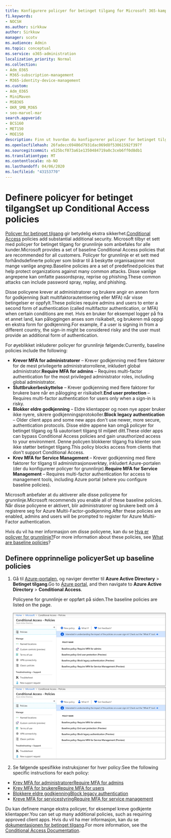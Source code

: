 ```yaml
---
title: Konfigurere policyer for betinget tilgang for Microsoft 365-kampanjer
f1.keywords:
- NOCSH
ms.author: sirkkuw
author: Sirkkuw
manager: scotv
ms.audience: Admin
ms.topic: conceptual
ms.service: o365-administration
localization_priority: Normal
ms.collection:
- Adm_O365
- M365-subscription-management
- M365-identity-device-management
ms.custom:
- Adm_O365
- MiniMaven
- MSB365
- OKR_SMB_M365
- seo-marvel-mar
search.appverid:
- BCS160
- MET150
- MOE150
description: Finn ut hvordan du konfigurerer policyer for betinget tilgang for Microsoft 365-kampanjer for å legge til betydelig ekstra sikkerhet.
ms.openlocfilehash: 26fadecc69486d7931dac069d8f53061592f397f
ms.sourcegitcommit: e525bcf073a61e1350484719a0c3ceb6ff0d8db1
ms.translationtype: MT
ms.contentlocale: nb-NO
ms.lasthandoff: 04/06/2020
ms.locfileid: "43153770"
---
```

# <a name="set-up-conditional-access-policies"></a><span data-ttu-id="71367-103">Definere policyer for betinget tilgang</span><span class="sxs-lookup"><span data-stu-id="71367-103">Set up Conditional Access policies</span></span>

<span data-ttu-id="71367-104">[Policyer for betinget tilgang](https://docs.microsoft.com/azure/active-directory/conditional-access/overview) gir betydelig ekstra sikkerhet.</span><span class="sxs-lookup"><span data-stu-id="71367-104">[Conditional Access](https://docs.microsoft.com/azure/active-directory/conditional-access/overview) policies add substantial additional security.</span></span> <span data-ttu-id="71367-105">Microsoft tilbyr et sett med policyer for betinget tilgang for grunnlinje som anbefales for alle kunder.</span><span class="sxs-lookup"><span data-stu-id="71367-105">Microsoft provides a set of baseline Conditional Access policies that are recommended for all customers.</span></span> <span data-ttu-id="71367-106">Policyer for grunnlinje er et sett med forhåndsdefinerte policyer som bidrar til å beskytte organisasjoner mot mange vanlige angrep.</span><span class="sxs-lookup"><span data-stu-id="71367-106">Baseline policies are a set of predefined policies that help protect organizations against many common attacks.</span></span> <span data-ttu-id="71367-107">Disse vanlige angrepene kan omfatte passordspray, reprise og phishing.</span><span class="sxs-lookup"><span data-stu-id="71367-107">These common attacks can include password spray, replay, and phishing.</span></span>

<span data-ttu-id="71367-108">Disse policyene krever at administratorer og brukere angir en annen form for godkjenning (kalt multifaktorautentisering eller MFA) når visse betingelser er oppfylt.</span><span class="sxs-lookup"><span data-stu-id="71367-108">These policies require admins and users to enter a second form of authentication (called multifactor authentication, or MFA) when certain conditions are met.</span></span> <span data-ttu-id="71367-109">Hvis en bruker for eksempel logger på fra et annet land, kan påloggingen anses som risikabelt, og brukeren må oppgi en ekstra form for godkjenning.</span><span class="sxs-lookup"><span data-stu-id="71367-109">For example, if a user is signing in from a different country, the sign-in might be considered risky and the user must provide an additional form of authentication.</span></span> 

<span data-ttu-id="71367-110">For øyeblikket inkluderer policyer for grunnlinje følgende:</span><span class="sxs-lookup"><span data-stu-id="71367-110">Currently, baseline policies include the following:</span></span>
- <span data-ttu-id="71367-111">**Krever MFA for administratorer** &ndash; Krever godkjenning med flere faktorer for de mest privilegerte administratorrollene, inkludert global administrator.</span><span class="sxs-lookup"><span data-stu-id="71367-111">**Require MFA for admins** &ndash; Requires multi-factor authentication for the most privileged administrator roles, including global administrator.</span></span>
- <span data-ttu-id="71367-112">**Sluttbrukerbeskyttelse** &ndash; Krever godkjenning med flere faktorer for brukere bare når en pålogging er risikabelt.</span><span class="sxs-lookup"><span data-stu-id="71367-112">**End user protection** &ndash; Requires multi-factor authentication for users only when a sign-in is risky.</span></span> 
- <span data-ttu-id="71367-113">**Blokker eldre godkjenning** &ndash; Eldre klientapper og noen nye apper bruker ikke nyere, sikrere godkjenningsprotokoller.</span><span class="sxs-lookup"><span data-stu-id="71367-113">**Block legacy authentication** &ndash; Older client apps and some new apps don't use newer, more secure, authentication protocols.</span></span> <span data-ttu-id="71367-114">Disse eldre appene kan omgå policyer for betinget tilgang og få uautorisert tilgang til miljøet ditt.</span><span class="sxs-lookup"><span data-stu-id="71367-114">These older apps can bypass Conditional Access policies and gain unauthorized access to your environment.</span></span> <span data-ttu-id="71367-115">Denne policyen blokkerer tilgang fra klienter som ikke støtter betinget tilgang.</span><span class="sxs-lookup"><span data-stu-id="71367-115">This policy blocks access from clients that don't support Conditional Access.</span></span> 
- <span data-ttu-id="71367-116">**Krev MFA for Service Management** &ndash; Krever godkjenning med flere faktorer for tilgang til administrasjonsverktøy, inkludert Azure-portalen (der du konfigurerer policyer for grunnlinje).</span><span class="sxs-lookup"><span data-stu-id="71367-116">**Require MFA for Service Management** &ndash; Requires multi-factor authentication for access to management tools, including Azure portal (where you configure baseline policies).</span></span> 

<span data-ttu-id="71367-117">Microsoft anbefaler at du aktiverer alle disse policyene for grunnlinje.</span><span class="sxs-lookup"><span data-stu-id="71367-117">Microsoft recommends you enable all of these baseline policies.</span></span> <span data-ttu-id="71367-118">Når disse policyene er aktivert, blir administratorer og brukere bedt om å registrere seg for Azure Multii-Factor-godkjenning.</span><span class="sxs-lookup"><span data-stu-id="71367-118">After these policies are enabled, admins and users will be prompted to register for Azure Multii-Factor authentication.</span></span>

<span data-ttu-id="71367-119">Hvis du vil ha mer informasjon om disse policyene, kan du se [Hva er policyer for grunnlinje?](https://docs.microsoft.com/azure/active-directory/conditional-access/concept-baseline-protection)</span><span class="sxs-lookup"><span data-stu-id="71367-119">For more information about these policies, see [What are baseline policies](https://docs.microsoft.com/azure/active-directory/conditional-access/concept-baseline-protection)?</span></span>


## <a name="set-up-baseline-policies"></a><span data-ttu-id="71367-120">Definere opprinnelige policyer</span><span class="sxs-lookup"><span data-stu-id="71367-120">Set up baseline policies</span></span>

1. <span data-ttu-id="71367-121">Gå til [Azure-portalen](https://portal.azure.com), og naviger deretter til **Azure Active Directory** \> **Betinget tilgang**.</span><span class="sxs-lookup"><span data-stu-id="71367-121">Go to [Azure portal](https://portal.azure.com), and then navigate to **Azure Active Directory** \> **Conditional Access**.</span></span>
    
    <span data-ttu-id="71367-122">Policyene for grunnlinje er oppført på siden.</span><span class="sxs-lookup"><span data-stu-id="71367-122">The baseline policies are listed on the page.</span></span> <br/> <br/>
    <span data-ttu-id="71367-123">![Side som viser policyer for grunnlinje for betinget tilgang.](../media/baslinepolicies.png)</span><span class="sxs-lookup"><span data-stu-id="71367-123">![Page that lists baseline policies for Conditional Access.](../media/baslinepolicies.png)</span></span>
1. <span data-ttu-id="71367-124">Se følgende spesifikke instruksjoner for hver policy:</span><span class="sxs-lookup"><span data-stu-id="71367-124">See the following specific instructions for each policy:</span></span>

  - [<span data-ttu-id="71367-125">Krev MFA for administratorer</span><span class="sxs-lookup"><span data-stu-id="71367-125">Require MFA for admins</span></span>](https://docs.microsoft.com/azure/active-directory/conditional-access/howto-baseline-protect-administrators)
- [<span data-ttu-id="71367-126">Krev MFA for brukere</span><span class="sxs-lookup"><span data-stu-id="71367-126">Require MFA for users</span></span>](https://docs.microsoft.com/azure/active-directory/conditional-access/howto-baseline-protect-end-users)  
 - [<span data-ttu-id="71367-127">Blokkere eldre godkjenning</span><span class="sxs-lookup"><span data-stu-id="71367-127">Block legacy authentication</span></span>](https://docs.microsoft.com/azure/active-directory/conditional-access/howto-baseline-protect-legacy-auth)
  - [<span data-ttu-id="71367-128">Kreve MFA for servicestyring</span><span class="sxs-lookup"><span data-stu-id="71367-128">Require MFA for service management</span></span>](https://docs.microsoft.com/azure/active-directory/conditional-access/howto-baseline-protect-azure)

<span data-ttu-id="71367-129">Du kan definere mange ekstra policyer, for eksempel kreve godkjente klientapper.</span><span class="sxs-lookup"><span data-stu-id="71367-129">You can set up many additional policies, such as requiring approved client apps.</span></span> <span data-ttu-id="71367-130">Hvis du vil ha mer informasjon, kan du se [dokumentasjonen for betinget tilgang](https://docs.microsoft.com/azure/active-directory/conditional-access/).</span><span class="sxs-lookup"><span data-stu-id="71367-130">For more information, see the [Conditional Access Documentation](https://docs.microsoft.com/azure/active-directory/conditional-access/).</span></span>
